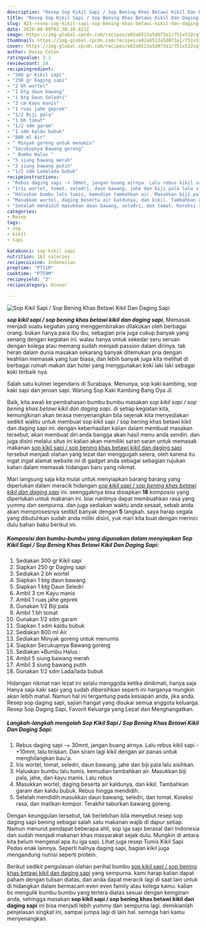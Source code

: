```yaml
---
description: "Resep Sop Kikil Sapi / Sop Bening Khas Betawi Kikil Dan Daging Sapi yang simpel"
title: "Resep Sop Kikil Sapi / Sop Bening Khas Betawi Kikil Dan Daging Sapi yang simpel"
slug: 423-resep-sop-kikil-sapi-sop-bening-khas-betawi-kikil-dan-daging-sapi-yang-simpel
date: 2020-08-09T02:30:10.821Z
image: https://img-global.cpcdn.com/recipes/e82a6513a5d073a1/751x532cq70/sop-kikil-sapi-sop-bening-khas-betawi-kikil-dan-daging-sapi-foto-resep-utama.jpg
thumbnail: https://img-global.cpcdn.com/recipes/e82a6513a5d073a1/751x532cq70/sop-kikil-sapi-sop-bening-khas-betawi-kikil-dan-daging-sapi-foto-resep-utama.jpg
cover: https://img-global.cpcdn.com/recipes/e82a6513a5d073a1/751x532cq70/sop-kikil-sapi-sop-bening-khas-betawi-kikil-dan-daging-sapi-foto-resep-utama.jpg
author: Daisy Colon
ratingvalue: 3.1
reviewcount: 14
recipeingredient:
- "300 gr Kikil sapi"
- "250 gr Daging sapi"
- "2 bh wortel"
- "1 btg daun bawang"
- "1 btg Daun Seledri"
- "3 cm Kayu manis"
- "1 ruas jahe geprek"
- "1/2 Biji pala"
- "1 bh tomat"
- "1/2 sdm garam"
- "1 sdm kaldu bubuk"
- "800 ml Air"
- " Minyak goreng untuk menumis"
- "Secukupnya Bawang goreng"
- " Bumbu Halus "
- "5 siung bawang merah"
- "3 siung bawang putih"
- "1/2 sdm Ladalada bubuk"
recipeinstructions:
- "Rebus daging sapi -+ 30mnt, jangan buang airnya. Lalu rebus kikil sapi -+10mnt, lalu tiriskan. Dan siram lagi kikil dengan air panas untuk menghilangkan bau&#39;a."
- "Iris wortel, tomat, seledri, daun bawang, jahe dan biji pala lalu sisihkan."
- "Haluskan bumbu lalu tumis, kemudian tambahkan air. Masukkan biji pala, jahe, dan kayu manis. Lalu rebus"
- "Masukkan wortel, daging beserta air kaldunya, dan kikil. Tambahkan garam dan kaldu bubuk. Rebus hingga mendidih."
- "Setelah mendidih masukkan daun bawang, seledri, dan tomat. Koreksi rasa, dan matikan kompor. Terakhir taburkan bawang goreng."
categories:
- Resep
tags:
- sop
- kikil
- sapi

katakunci: sop kikil sapi 
nutrition: 163 calories
recipecuisine: Indonesian
preptime: "PT31M"
cooktime: "PT59M"
recipeyield: "3"
recipecategory: Dinner

---
```



![Sop Kikil Sapi / Sop Bening Khas Betawi Kikil Dan Daging Sapi](https://img-global.cpcdn.com/recipes/e82a6513a5d073a1/751x532cq70/sop-kikil-sapi-sop-bening-khas-betawi-kikil-dan-daging-sapi-foto-resep-utama.jpg)

<b><i>sop kikil sapi / sop bening khas betawi kikil dan daging sapi</i></b>, Memasak menjadi suatu kegiatan yang menggembirakan dilakukan oleh berbagai orang. bukan hanya para ibu ibu, sebagian pria juga cukup banyak yang senang dengan kegiatan ini. walau hanya untuk sekedar seru seruan dengan kolega atau memang sudah menjadi passion dalam dirinya. tak heran dalam dunia masakan sekarang banyak ditemukan pria dengan keahlian memasak yang luar biasa, dan lebih banyak juga kita melihat di berbagai rumah makan dan hotel yang menggunakan koki laki laki sebagai koki terbaik nya.

Salah satu kuliner legendaris di Surabaya. Menunya, sop kaki kambing, sop kaki sapi dan jeroan sapi. Warung Sop Kaki Kambing Bang Oya Jl.

Baik, kita awali ke pembahasan bumbu bumbu masakan <i>sop kikil sapi / sop bening khas betawi kikil dan daging sapi</i>. di setiap kegiatan kita, kemungkinan akan terasa menyenangkan bila sejenak kita menyediakan sedikit waktu untuk membuat sop kikil sapi / sop bening khas betawi kikil dan daging sapi ini. dengan keberhasilan kalian dalam membuat masakan tersebut, akan membuat diri anda bangga akan hasil menu anda sendiri. dan juga disini melalui situs ini kalian akan memiliki saran saran untuk memasak makanan <u>sop kikil sapi / sop bening khas betawi kikil dan daging sapi</u> tersebut menjadi olahan yang lezat dan menggugah selera, oleh karena itu ingat ingat alamat website ini di gadget anda sebagai sebagian rujukan kalian dalam memasak hidangan baru yang nikmat.


Mari langsung saja kita mulai untuk menyiapkan barang barang yang diperlukan dalam meracik hidangan <u><i>sop kikil sapi / sop bening khas betawi kikil dan daging sapi</i></u> ini. seenggaknya bisa disiapkan <b>18</b> komposisi yang diperlukan untuk makanan ini. biar nantinya dapat membuahkan rasa yang yummy dan sempurna. dan juga sediakan waktu anda sesaat, sebab anda akan memprosesnya sedikit banyak dengan <b>5</b> langkah. saya harap segala yang dibutuhkan sudah anda miliki disini, yuk mari kita buat dengan merinci dulu bahan baku berikut ini.

<!--inarticleads1-->

##### Komposisi dan bumbu-bumbu yang digunakan dalam menyiapkan Sop Kikil Sapi / Sop Bening Khas Betawi Kikil Dan Daging Sapi:

1. Sediakan 300 gr Kikil sapi
1. Siapkan 250 gr Daging sapi
1. Sediakan 2 bh wortel
1. Siapkan 1 btg daun bawang
1. Siapkan 1 btg Daun Seledri
1. Ambil 3 cm Kayu manis
1. Ambil 1 ruas jahe geprek
1. Gunakan 1/2 Biji pala
1. Ambil 1 bh tomat
1. Gunakan 1/2 sdm garam
1. Siapkan 1 sdm kaldu bubuk
1. Sediakan 800 ml Air
1. Sediakan  Minyak goreng untuk menumis
1. Siapkan Secukupnya Bawang goreng
1. Sediakan  ▪️Bumbu Halus :
1. Ambil 5 siung bawang merah
1. Ambil 3 siung bawang putih
1. Gunakan 1/2 sdm Lada/lada bubuk


Hidangan nikmat nan lezat ini selalu menggoda ketika dinikmati, hanya saja Hanya saja kaki sapi yang sudah dibersihkan seperti ini harganya mungkin akan lebih mahal. Namun hal ini tergantung pada kesiapan anda, jika anda. Resep sop daging sapi, sajian hangat yang disukai semua anggota keluarga. Resep Sop Daging Sapi, Favorit Keluarga yang Lezat dan Menghangatkan. 

<!--inarticleads2-->

##### Langkah-langkah mengolah Sop Kikil Sapi / Sop Bening Khas Betawi Kikil Dan Daging Sapi:

1. Rebus daging sapi -+ 30mnt, jangan buang airnya. Lalu rebus kikil sapi -+10mnt, lalu tiriskan. Dan siram lagi kikil dengan air panas untuk menghilangkan bau&#39;a.
1. Iris wortel, tomat, seledri, daun bawang, jahe dan biji pala lalu sisihkan.
1. Haluskan bumbu lalu tumis, kemudian tambahkan air. Masukkan biji pala, jahe, dan kayu manis. Lalu rebus
1. Masukkan wortel, daging beserta air kaldunya, dan kikil. Tambahkan garam dan kaldu bubuk. Rebus hingga mendidih.
1. Setelah mendidih masukkan daun bawang, seledri, dan tomat. Koreksi rasa, dan matikan kompor. Terakhir taburkan bawang goreng.


Dengan keunggulan tersebut, tak berlebihan bila menyebut resep sop daging sapi bening sebagai salah satu makanan wajib di dapur setiap. Namun menurut pendapat beberapa ahli, sop iga sapi berasal dari Indonesia dan sudah menjadi makanan khas masyarakat sejak dulu. Mungkin di antara kita belum mengenal apa itu iga sapi. Lihat juga resep Tumis Kikil Sapi Pedas enak lainnya. Seperti halnya daging sapi, bagian kikil juga mengandung nutrisi seperti protein. 

Berikut sedikit pengulasan olahan perihal bumbu <u>sop kikil sapi / sop bening khas betawi kikil dan daging sapi</u> yang sempurna. kami harap kalian dapat paham dengan tulisan diatas, dan anda dapat meracik lagi di saat lain untuk di hidangkan dalam bermacam even even family atau kolega kamu. kalian bs mengulik bumbu bumbu yang tertera diatas sesuai dengan keinginan anda, sehingga masakan <b>sop kikil sapi / sop bening khas betawi kikil dan daging sapi</b> ini bisa menjadi lebih yummy dan sempurna lagi. demikianlah penjelasan singkat ini, sampai jumpa lagi di lain hal. semoga hari kamu menyenangkan.
